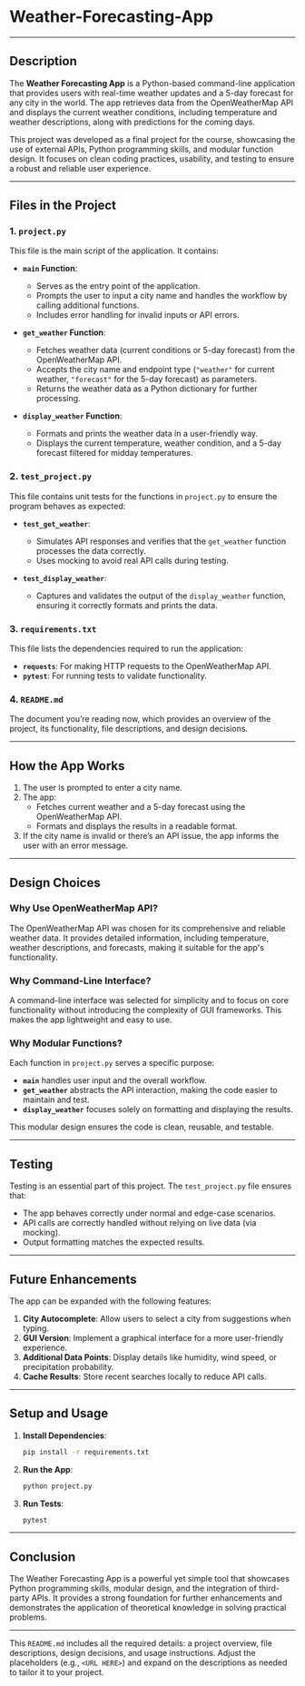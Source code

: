 # Weather-Forecasting-App


---

## **Description**

The **Weather Forecasting App** is a Python-based command-line application that provides users with real-time weather updates and a 5-day forecast for any city in the world. The app retrieves data from the OpenWeatherMap API and displays the current weather conditions, including temperature and weather descriptions, along with predictions for the coming days.

This project was developed as a final project for the course, showcasing the use of external APIs, Python programming skills, and modular function design. It focuses on clean coding practices, usability, and testing to ensure a robust and reliable user experience.

---

## **Files in the Project**

### **1. `project.py`**
This file is the main script of the application. It contains:
- **`main` Function**:
  - Serves as the entry point of the application.
  - Prompts the user to input a city name and handles the workflow by calling additional functions.
  - Includes error handling for invalid inputs or API errors.

- **`get_weather` Function**:
  - Fetches weather data (current conditions or 5-day forecast) from the OpenWeatherMap API.
  - Accepts the city name and endpoint type (`"weather"` for current weather, `"forecast"` for the 5-day forecast) as parameters.
  - Returns the weather data as a Python dictionary for further processing.

- **`display_weather` Function**:
  - Formats and prints the weather data in a user-friendly way.
  - Displays the current temperature, weather condition, and a 5-day forecast filtered for midday temperatures.

### **2. `test_project.py`**
This file contains unit tests for the functions in `project.py` to ensure the program behaves as expected:
- **`test_get_weather`**:
  - Simulates API responses and verifies that the `get_weather` function processes the data correctly.
  - Uses mocking to avoid real API calls during testing.

- **`test_display_weather`**:
  - Captures and validates the output of the `display_weather` function, ensuring it correctly formats and prints the data.

### **3. `requirements.txt`**
This file lists the dependencies required to run the application:
- **`requests`**: For making HTTP requests to the OpenWeatherMap API.
- **`pytest`**: For running tests to validate functionality.

### **4. `README.md`**
The document you’re reading now, which provides an overview of the project, its functionality, file descriptions, and design decisions.

---

## **How the App Works**
1. The user is prompted to enter a city name.
2. The app:
   - Fetches current weather and a 5-day forecast using the OpenWeatherMap API.
   - Formats and displays the results in a readable format.
3. If the city name is invalid or there’s an API issue, the app informs the user with an error message.

---

## **Design Choices**

### **Why Use OpenWeatherMap API?**
The OpenWeatherMap API was chosen for its comprehensive and reliable weather data. It provides detailed information, including temperature, weather descriptions, and forecasts, making it suitable for the app's functionality.

### **Why Command-Line Interface?**
A command-line interface was selected for simplicity and to focus on core functionality without introducing the complexity of GUI frameworks. This makes the app lightweight and easy to use.

### **Why Modular Functions?**
Each function in `project.py` serves a specific purpose:
- **`main`** handles user input and the overall workflow.
- **`get_weather`** abstracts the API interaction, making the code easier to maintain and test.
- **`display_weather`** focuses solely on formatting and displaying the results.

This modular design ensures the code is clean, reusable, and testable.

---

## **Testing**
Testing is an essential part of this project. The `test_project.py` file ensures that:
- The app behaves correctly under normal and edge-case scenarios.
- API calls are correctly handled without relying on live data (via mocking).
- Output formatting matches the expected results.

---

## **Future Enhancements**
The app can be expanded with the following features:
1. **City Autocomplete**: Allow users to select a city from suggestions when typing.
2. **GUI Version**: Implement a graphical interface for a more user-friendly experience.
3. **Additional Data Points**: Display details like humidity, wind speed, or precipitation probability.
4. **Cache Results**: Store recent searches locally to reduce API calls.

---

## **Setup and Usage**
1. **Install Dependencies**:
   ```bash
   pip install -r requirements.txt
   ```
2. **Run the App**:
   ```bash
   python project.py
   ```
3. **Run Tests**:
   ```bash
   pytest
   ```

---

## **Conclusion**
The Weather Forecasting App is a powerful yet simple tool that showcases Python programming skills, modular design, and the integration of third-party APIs. It provides a strong foundation for further enhancements and demonstrates the application of theoretical knowledge in solving practical problems.


---

This `README.md` includes all the required details: a project overview, file descriptions, design decisions, and usage instructions. Adjust the placeholders (e.g., `<URL HERE>`) and expand on the descriptions as needed to tailor it to your project.

